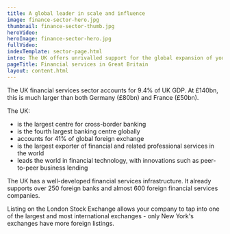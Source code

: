 ```yaml
---
title: A global leader in scale and influence
image: finance-sector-hero.jpg
thumbnail: finance-sector-thumb.jpg
heroVideo: 
heroImage: finance-sector-hero.jpg
fullVideo: 
indexTemplate: sector-page.html
intro: The UK offers unrivalled support for the global expansion of your business. It is the most internationally-focused financial marketplace in the world. No other centre for inward investment can offer such a concentration of capital, capability and stability.
pageTitle: Financial services in Great Britain
layout: content.html
---
```


The UK financial services sector accounts for 9.4% of UK GDP. At £140bn, this is much larger than both Germany (£80bn) and France (£50bn).

The UK:

-	is the largest centre for cross-border banking
-	is the fourth largest banking centre globally
-	accounts for 41% of global foreign exchange
-	is the largest exporter of financial and related professional services in the world
-	leads the world in financial technology, with innovations such as peer-to-peer business lending

The UK has a well-developed financial services infrastructure. It already supports over 250 foreign banks and almost 600 foreign financial services companies. 

Listing on the London Stock Exchange allows your company to tap into one of the largest and most international exchanges - only New York's exchanges have more foreign listings.